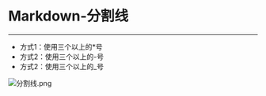 # Markdown-分割线  
***
* 方式1：使用三个以上的*号
* 方式2：使用三个以上的-号
* 方式2：使用三个以上的_号

![分割线.png](https://github.com/520171/note/blob/master/Markdown/imgs/分割线1.png)
